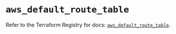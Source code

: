 # `aws_default_route_table`

Refer to the Terraform Registry for docs: [`aws_default_route_table`](https://registry.terraform.io/providers/hashicorp/aws/6.14.0/docs/resources/default_route_table).
